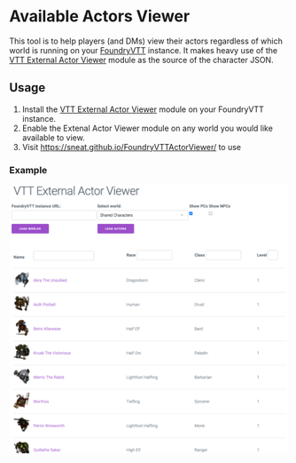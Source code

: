 # Available Actors Viewer

This tool is to help players (and DMs) view their actors regardless of which world is running on your [FoundryVTT](https://foundryvtt.com/) instance. It makes heavy use of the [VTT External Actor Viewer](https://foundryvtt.com/packages/externalactor/) module as the source of the character JSON.

## Usage

1. Install the [VTT External Actor Viewer](https://foundryvtt.com/packages/externalactor/) module on your FoundryVTT instance.
2. Enable the Extenal Actor Viewer module on any world you would like available to view.
3. Visit https://sneat.github.io/FoundryVTTActorViewer/ to use

### Example

![screenshot](example.png)

